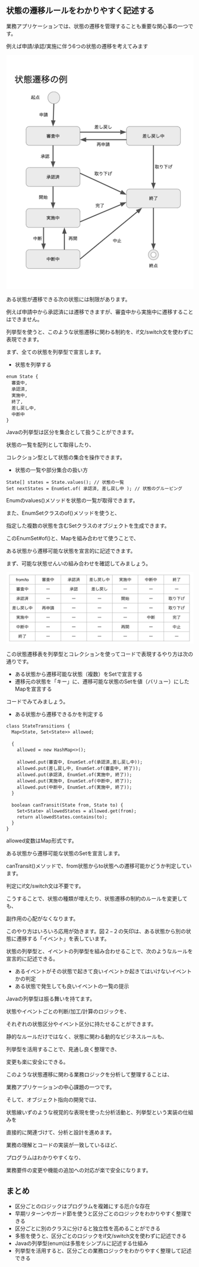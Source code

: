 ## 状態の遷移ルールをわかりやすく記述する

業務アプリケーションでは、状態の遷移を管理することも重要な関心事の一つです。

例えば申請/承認/実施に伴う6つの状態の遷移を考えてみます

<img src="../Images/ExampleStateTransition.png">

ある状態が遷移できる次の状態には制限があります。

例えば申請中から承認済には遷移できますが、審査中から実施中に遷移することはできません。

列挙型を使うと、このような状態遷移に関わる制約を、if文/switch文を使わずに表現できます。

まず、全ての状態を列挙型で宣言します。

* 状態を列挙する
```
enum State {
  審査中,
  承認済,
  実施中,
  終了,
  差し戻し中,
  中断中
}
```

Javaの列挙型は区分を集合として扱うことができます。

状態の一覧を配列として取得したり、

コレクション型として状態の集合を操作できます。

* 状態の一覧や部分集合の扱い方
```
State[] states = State.values(); // 状態の一覧
Set nextStates = EnumSet.of( 承認済, 差し戻し中 ); // 状態のグルーピング
```

Enumのvalues()メソッドを状態の一覧が取得できます。

また、EnumSetクラスのof()メソッドを使うと、

指定した複数の状態を含むSetクラスのオブジェクトを生成できます。

このEnumSet#of()と、Mapを組み合わせて使うことで、

ある状態から遷移可能な状態を宣言的に記述できます。

まず、可能な状態せんいの組み合わせを確認してみましょう。

<img src="../Images/stateTransition.png">

この状態遷移表を列挙型とコレクションを使ってコードで表現するやり方は次の通りです。

* ある状態から遷移可能な状態（複数）をSetで宣言する
* 遷移元の状態を「キー」に、遷移可能な状態のSetを値（バリュー）にしたMapを宣言する

コードでみてみましょう。

* ある状態から遷移できるかを判定する
```
class StateTransitions {
  Map<State, Set<State>> allowed;

  {
    allowed = new HashMap<>();

    allowed.put(審査中, EnumSet.of(承認済,差し戻し中));
    allowed.put(差し戻し中, EnumSet.of(審査中, 終了));
    allowed.put(承認済, EnumSet.of(実施中, 終了));
    allowed.put(実施中, EnumSet.of(中断中, 終了));
    allowed.put(中断中, EnumSet.of(実施中, 終了));
  }

  boolean canTransit(State from, State to) {
    Set<State> allowedStates = allowed.get(from);
    return allowedStates.contains(to);
  }
}
```

allowed変数はMap形式です。

ある状態から遷移可能な状態のSetを宣言します。

canTransit()メソッドで、from状態からto状態への遷移可能かどうか判定しています。

判定にif文/switch文は不要です。

こうすることで、状態の種類が増えたり、状態遷移の制約のルールを変更しても、

副作用の心配がなくなります。

このやり方はいろいろ応用が効きます。図２−２の矢印は、ある状態から別の状態に遷移する「イベント」を表しています。

状態の列挙型と、イベントの列挙型を組み合わせることで、次のようなルールを宣言的に記述できる。

* あるイベントがその状態で起きて良いイベントか起きてはいけないイベントかの判定
* ある状態で発生しても良いイベントの一覧の提示

Javaの列挙型は振る舞いを持てます。

状態やイベントごとの判断/加工/計算のロジックを、

それぞれの状態区分やイベント区分に持たせることができます。

静的なルールだけではなく、状態に関わる動的なビジネスルールも、

列挙型を活用することで、見通し良く整理でき、

変更も楽に安全にできる。

このような状態遷移に関わる業務ロジックを分析して整理することは、

業務アプリケーションの中心課題の一つです。

そして、オブジェクト指向の開発では、

状態線いずのような視覚的な表現を使った分析活動と、列挙型という実装の仕組みを

直接的に関連づけて、分析と設計を進めます。

業務の理解とコードの実装が一致しているほど、

プログラムはわかりやすくなり、

業務要件の変更や機能の追加への対応が楽で安全になります。

## まとめ
* 区分ごとのロジックはプログラムを複雑にする厄介な存在
* 早期リターンやガード節を使うと区分ごとのロジックをわかりやすく整理できる
* 区分ごとに別のクラスに分けると独立性を高めることができる
* 多態を使うと、区分ごとのロジックをif文/switch文を使わずに記述できる
* Javaの列挙型(enum)は多態をシンプルに記述する仕組み
* 列挙型を活用すると、区分ごとの業務ロジックをわかりやすく整理して記述できる